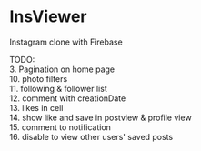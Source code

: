 # InsViewer
Instagram clone with Firebase

TODO:  
3. Pagination on home page  
10. photo filters  
11. following & follower list  
12. comment with creationDate  
13. likes in cell  
14. show like and save in postview & profile view  
15. comment to notification  
16. disable to view other users' saved posts
